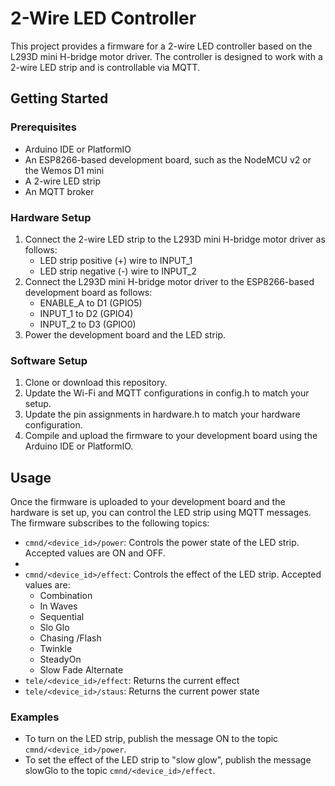 <h1>2-Wire LED Controller</h1>

<p>This project provides a firmware for a 2-wire LED controller based on the L293D mini H-bridge motor driver. The controller is designed to work with a 2-wire LED strip and is controllable via MQTT.</p>

<h2>Getting Started</h2>
<h3>Prerequisites</h3>
<ul>
    <li>Arduino IDE or PlatformIO</li>
    <li>An ESP8266-based development board, such as the NodeMCU v2 or the Wemos D1 mini</li>
    <li>A 2-wire LED strip</li>
    <li>An MQTT broker</li>
</ul>
<h3>Hardware Setup</h3>
<ol>
    <li>Connect the 2-wire LED strip to the L293D mini H-bridge motor driver as follows:
<ul>
    <li>LED strip positive (+) wire to INPUT_1</li>
    <li>LED strip negative (-) wire to INPUT_2</li>
</ul>
</li>
    <li>Connect the L293D mini H-bridge motor driver to the ESP8266-based development board as follows:
<ul>
    <li>ENABLE_A to D1 (GPIO5)</li>
    <li>INPUT_1 to D2 (GPIO4)</li>
    <li>INPUT_2 to D3 (GPIO0)</li>
</ul>
</li>
    <li>Power the development board and the LED strip.</li>
</ol>

<h3>Software Setup</h3>
<ol>
    <li>Clone or download this repository.</li>
    <li>Update the Wi-Fi and MQTT configurations in config.h to match your setup.</li>
    <li>Update the pin assignments in hardware.h to match your hardware configuration.</li>
    <li>Compile and upload the firmware to your development board using the Arduino IDE or PlatformIO.</li>
</ol>

<h2>Usage</h2>

<p>Once the firmware is uploaded to your development board and the hardware is set up, you can control the LED strip using MQTT messages. The firmware subscribes to the following topics:</p>
<ul>
    <li>
    <code>cmnd/&lt;device_id&gt;/power</code>: Controls the power state of the LED strip. Accepted values are ON and OFF.</li>
    <li>
<li>
    <code>cmnd/&lt;device_id&gt;/effect</code>: Controls the effect of the LED strip. Accepted values are:
    <ul>
        <li>Combination</li>
        <li>In Waves</li>
        <li>Sequential</li>
        <li>Slo Glo</li>
        <li>Chasing /Flash</li>
        <li>Twinkle</li>
        <li>SteadyOn</li>
        <li>Slow Fade Alternate</li>
    </ul>
</li>
<li>
    <code>tele/&lt;device_id&gt;/effect</code>: Returns the current effect
</li>
<li>
    <code>tele/&lt;device_id&gt;/staus</code>: Returns the current power state
</li>
</ul>

<h3>Examples</h3>
<ul>
    <li>To turn on the LED strip, publish the message ON to the topic <code>cmnd/&lt;device_id&gt;/power</code>.
    </li>
    <li>To set the effect of the LED strip to "slow glow", publish the message slowGlo to the topic <code>cmnd/&lt;device_id&gt;/effect</code>.
    </li>
</ul>